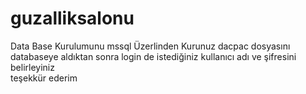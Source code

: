 # guzalliksalonu
Data Base Kurulumunu mssql Üzerlinden Kurunuz 
dacpac dosyasını databaseye aldıktan sonra login de istediğiniz kullanıcı adı ve şifresini belirleyiniz     
teşekkür ederim
